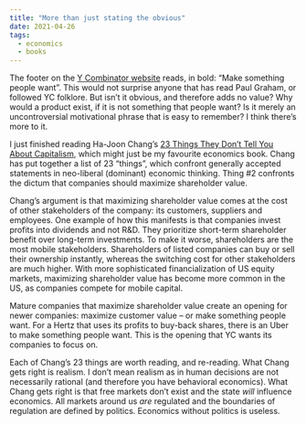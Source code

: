 ```yaml
---
title: "More than just stating the obvious"
date: 2021-04-26
tags:
  - economics
  - books
---
```


The footer on the [Y Combinator website](https://www.ycombinator.com) reads, in bold: “Make something people want”. This would not surprise anyone that has read Paul Graham, or followed YC folklore. But isn’t it obvious, and therefore adds no value? Why would a product exist, if it is not something that people want? Is it merely an uncontroversial motivational phrase that is easy to remember? I think there’s more to it.

I just finished reading Ha-Joon Chang’s [23 Things They Don’t Tell You About Capitalism](https://www.goodreads.com/book/show/8913542-23-things-they-don-t-tell-you-about-capitalism), which might just be my favourite economics book. Chang has put together a list of 23 “things”, which confront generally accepted statements in neo-liberal (dominant) economic thinking. Thing #2 confronts the dictum that companies should maximize shareholder value.

Chang’s argument is that maximizing shareholder value comes at the cost of other stakeholders of the company: its customers, suppliers and employees. One example of how this manifests is that companies invest profits into dividends and not R&D. They prioritize short-term shareholder benefit over long-term investments. To make it worse, shareholders are the most mobile stakeholders. Shareholders of listed companies can buy or sell their ownership instantly, whereas the switching cost for other stakeholders are much higher. With more sophisticated financialization of US equity markets, maximizing shareholder value has become more common in the US, as companies compete for mobile capital.

Mature companies that maximize shareholder value create an opening for newer companies: maximize customer value – or make something people want. For a Hertz that uses its profits to buy-back shares, there is an Uber to make something people want. This is the opening that YC wants its companies to focus on.

Each of Chang’s 23 things are worth reading, and re-reading. What Chang gets right is realism. I don’t mean realism as in human decisions are not necessarily rational (and therefore you have behavioral economics). What Chang gets right is that free markets don’t exist and the state _will_ influence economics. All markets around us _are_ regulated and the boundaries of regulation are defined by politics. Economics without politics is useless.

